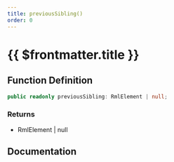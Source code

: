 ```yaml
---
title: previousSibling()
order: 0
---
```


# {{ $frontmatter.title }}

## Function Definition

```ts
public readonly previousSibling: RmlElement | null;
```

### Returns

* RmlElement | null

## Documentation

<!--@include: ./parts/previousSibling.md-->
